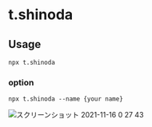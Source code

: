 # t.shinoda

## Usage
```
npx t.shinoda
```

### option
```
npx t.shinoda --name {your name}
```

![スクリーンショット 2021-11-16 0 27 43](https://user-images.githubusercontent.com/45593212/141808599-0ef20934-2f22-4d13-b2e7-09f9a737d775.png)

